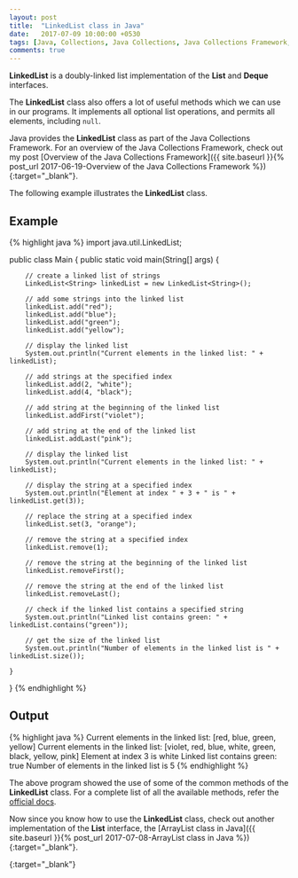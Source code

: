 ```yaml
---
layout: post
title:  "LinkedList class in Java"
date:   2017-07-09 10:00:00 +0530
tags: [Java, Collections, Java Collections, Java Collections Framework, List, Linked List, LinkedList, LinkedList class]
comments: true
---
```


**LinkedList** is a doubly-linked list implementation of the **List** and **Deque** interfaces.

The **LinkedList** class also offers a lot of useful methods which we can use in our programs. It implements all optional list operations, and permits all elements, including `null`.

Java provides the **LinkedList** class as part of the Java Collections Framework. For an overview of the Java Collections Framework, check out my post [Overview of the Java Collections Framework]({{ site.baseurl }}{% post_url 2017-06-19-Overview of the Java Collections Framework %}){:target="_blank"}.

The following example illustrates the **LinkedList** class.

## Example

{% highlight java %}
import java.util.LinkedList;

public class Main {
    public static void main(String[] args) {

        // create a linked list of strings
        LinkedList<String> linkedList = new LinkedList<String>();

        // add some strings into the linked list
        linkedList.add("red");
        linkedList.add("blue");
        linkedList.add("green");
        linkedList.add("yellow");

        // display the linked list
        System.out.println("Current elements in the linked list: " + linkedList);

        // add strings at the specified index
        linkedList.add(2, "white");
        linkedList.add(4, "black");

        // add string at the beginning of the linked list
        linkedList.addFirst("violet");

        // add string at the end of the linked list
        linkedList.addLast("pink");

        // display the linked list
        System.out.println("Current elements in the linked list: " + linkedList);

        // display the string at a specified index
        System.out.println("Element at index " + 3 + " is " + linkedList.get(3));

        // replace the string at a specified index
        linkedList.set(3, "orange");

        // remove the string at a specified index
        linkedList.remove(1);

        // remove the string at the beginning of the linked list
        linkedList.removeFirst();

        // remove the string at the end of the linked list
        linkedList.removeLast();

        // check if the linked list contains a specified string
        System.out.println("Linked list contains green: " + linkedList.contains("green"));

        // get the size of the linked list
        System.out.println("Number of elements in the linked list is " + linkedList.size());

    }
}
{% endhighlight %}

## Output

{% highlight java %}
Current elements in the linked list: [red, blue, green, yellow]
Current elements in the linked list: [violet, red, blue, white, green, black, yellow, pink]
Element at index 3 is white
Linked list contains green: true
Number of elements in the linked list is 5
{% endhighlight %}

The above program showed the use of some of the common methods of the **LinkedList** class. For a complete list of all the available methods, refer the [official docs].

Now since you know how to use the **LinkedList** class, check out another implementation of the **List** interface, the [ArrayList class in Java]({{ site.baseurl }}{% post_url 2017-07-08-ArrayList class in Java %}){:target="_blank"}.

[official docs]: https://docs.oracle.com/javase/9/docs/api/java/util/LinkedList.html
{:target="_blank"}


